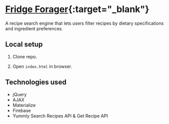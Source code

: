 # [Fridge Forager](https://scottgall.github.io/Fridge-Forager/){:target="_blank"}
A recipe search engine that lets users filter recipes by dietary specifications and ingredient preferences.

## Local setup
1. Clone repo.

2. Open ```index.html``` in browser.

## Technologies used
- jQuery
- AJAX
- Materialize
- Firebase
- Yummly Search Recipes API & Get Recipe API
